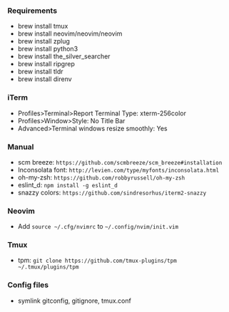 ### Requirements
- brew install tmux
- brew install neovim/neovim/neovim
- brew install zplug
- brew install python3
- brew install the_silver_searcher
- brew install ripgrep
- brew install tldr
- brew install direnv

### iTerm
- Profiles>Terminal>Report Terminal Type: xterm-256color
- Profiles>Window>Style: No Title Bar
- Advanced>Terminal windows resize smoothly: Yes

### Manual
- scm breeze: `https://github.com/scmbreeze/scm_breeze#installation`
- Inconsolata font: `http://levien.com/type/myfonts/inconsolata.html`
- oh-my-zsh: `https://github.com/robbyrussell/oh-my-zsh`
- eslint_d: `npm install -g eslint_d`
- snazzy colors: `https://github.com/sindresorhus/iterm2-snazzy`

### Neovim
- Add `source ~/.cfg/nvimrc` to `~/.config/nvim/init.vim`

### Tmux
- tpm: `git clone https://github.com/tmux-plugins/tpm ~/.tmux/plugins/tpm`

### Config files
- symlink gitconfig, gitignore, tmux.conf
